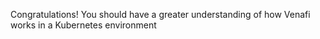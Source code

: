 Congratulations! You should have a greater understanding of how Venafi works in a Kubernetes environment
